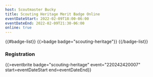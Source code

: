 ```yaml
---
host: Scoutmaster Bucky
title: Scouting Heritage Merit Badge Online
eventDateStart: 2022-02-09T18:00-06:00
eventDateEnd: 2022-02-09T21:30-06:00
online: true
---
```


{{#badge-list}}
{{>badge badge="scouting-heritage"}}
{{/badge-list}}

### Registration

{{>eventbrite badge="scouting-heritage" event="220242420007" start=eventDateStart end=eventDateEnd}}
